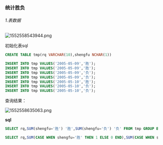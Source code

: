 ### 统计胜负

###### 1.表数据

![1552558543944.png](https://gitee.com/linqin07/pic/raw/master/1552558543944.png)

初始化表sql

```sql
CREATE TABLE tmp(rq VARCHAR(10),shengfu NCHAR(1))

INSERT INTO tmp VALUES('2005-05-09','胜');
INSERT INTO tmp VALUES('2005-05-09','胜');
INSERT INTO tmp VALUES('2005-05-09','负');
INSERT INTO tmp VALUES('2005-05-09','负');
INSERT INTO tmp VALUES('2005-05-10','胜');
INSERT INTO tmp VALUES('2005-05-10','负');
INSERT INTO tmp VALUES('2005-05-10','负');
```



查询结果：

![1552558635063.png](https://gitee.com/linqin07/pic/raw/master/1552558635063.png)

**sql**

```sql
SELECT rq,SUM(shengfu='胜') '胜',SUM(shengfu='负') '负' FROM tmp GROUP BY rq;

SELECT rq,SUM(CASE WHEN shengfu='胜' THEN 1 ELSE 0 END),SUM(CASE WHEN shengfu='负' THEN 1 ELSE 0 END) FROM tmp GROUP BY rq
```